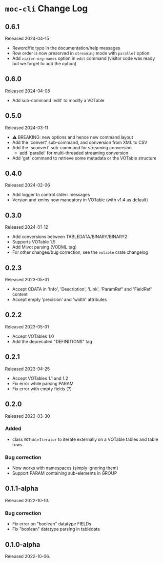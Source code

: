 # `moc-cli` Change Log

## 0.6.1

Released 2024-04-15

* Reword/fix typo in the documentation/help messages
* Row order is now preserved in `streaming` mode with `parallel` option
* Add `vizier-org-names` option in `edit` command (visitor code was ready but we forget to add the option)


## 0.6.0

Released 2024-04-05

* Add sub-command 'edit' to modify a VOTable


## 0.5.0

Released 2024-03-11

* ⚠️  BREAKING: new options and hence new command layout
* Add the 'convert' sub-command, and conversion from XML to CSV
* Add the 'sconvert' sub-command for streaming conversion
    + add 'parallel' for multi-threaded streaming conversion
* Add 'get' command to retrieve some metadata or the VOTable structure


## 0.4.0

Released 2024-02-06

* Add logger to control stderr messages
* Version and xmlns now mandatory in VOTable (with v1.4 as default)


## 0.3.0

Released 2024-01-12

* Add conversions between TABLEDATA/BINARY/BINARY2
* Supports VOTable 1.5
* Add Mivot parsing (VODML tag)
* For other changes/bug correction, see the `votable` crate changelog 


## 0.2.3

Released 2023-05-01

* Accept CDATA in 'Info', 'Description', 'Link', 'ParamRef' and 'FieldRef' content
* Accept empty 'precision' and 'width' attributes


## 0.2.2

Released 2023-05-01

* Accept VOTables 1.0
* Add the deprecated "DEFINITIONS" tag


## 0.2.1

Released 2023-04-25

* Accept VOTables 1.1 and 1.2
* Fix error while parsing PARAM
* Fix error with empty fields (?)


## 0.2.0

Released 2023-03-30

### Added

* class `VOTableIterator` to iterate externally on a VOTable
  tables and table rows

### Bug correction

* Now works with namespaces (simply ignoring them)
* Support PARAM containing sub-elements in GROUP


## 0.1.1-alpha

Released 2022-10-10.

### Bug correction

* Fix error on "boolean" datatype FIELDs
* Fix "boolean" datatype parsing in tabledata


## 0.1.0-alpha

Released 2022-10-06.

